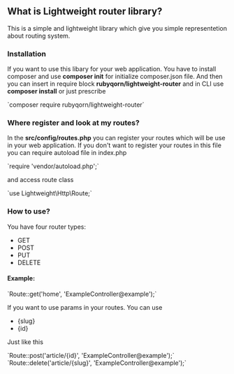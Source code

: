 <h2>What is Lightweight router library?</h2>
<p>
	This is a simple and lightweight library which give you simple representetion
	about routing system.
</p>
<h3>Installation</h3>
<p>
	If you want to use this libary for your web application. You have to install composer
	and use <strong>composer init</strong> for initialize composer.json file. And then you
	can insert in require block <strong>rubyqorn/lightweight-router</strong> and in CLI use
	<strong>composer install</strong> or just prescribe 
</p>
`composer require rubyqorn/lightweight-router`
<h3>Where register and look at my routes?</h3>
<p>
	In the <strong>src/config/routes.php</strong> you can register your routes
	which will be use in your web application. If you don't want to register your
	routes in this file you can require autoload file in index.php
</p>
`require 'vendor/autoload.php';`
<p>and access route class</p>
`use Lightweight\Http\Route;`
<h3>How to use?</h3>
<p>You have four router types:</p>
<ul>
	<li>GET</li>
	<li>POST</li>
	<li>PUT</li>
	<li>DELETE</li>
</ul>
<h4>Example:</h4>
`Route::get('home', 'ExampleController@example');`
<p>If you want to use params in your routes. You can use</p>
<ul>
	<li>{slug}</li>
	<li>{id}</li>
</ul>
<p>
	Just like this
</p>
`Route::post('article/{id}', 'ExampleController@example');`
`Route::delete('article/{slug}', 'ExampleController@example');`

